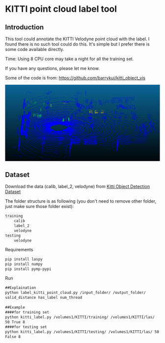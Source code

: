 # KITTI point cloud label tool

## Introduction

This tool could annotate the KITTI Velodyne point cloud with the label.
I found there is no such tool could do this.
It's simple but I prefer there is some code available directly.

Time: Using 8 CPU core may take a night for all the training set.

If you have any questions, please let me know.

Some of the code is from: https://github.com/barrykui/kitti_object_vis

![screenshot](view.PNG)

## Dataset

Download the data (calib, label\_2, velodyne) from [Kitti Object Detection Dataset](http://www.cvlibs.net/datasets/kitti/eval_object.php?obj_benchmark=3d)

The folder structure is as following (you don't need to remove other folder, just make sure those folder exist):
```
training
    calib
    label_2
    velodyne
testing
    velodyne
```
Requirements
```
pip install laspy
pip install numpy
pip install pymp-pypi
```
Run
```
##Explaination
python label_kitti_point_cloud.py /input_folder/ /output_folder/ valid_distance has_label num_thread

##Example
####for training set
python kitti_label.py /volumes1/KITTI/training/ /volumes1/KITTI/las/ 50 True 8
####for testing set
python kitti_label.py /volumes1/KITTI/testing/ /volumes1/KITTI/las/ 50 False 8
```
